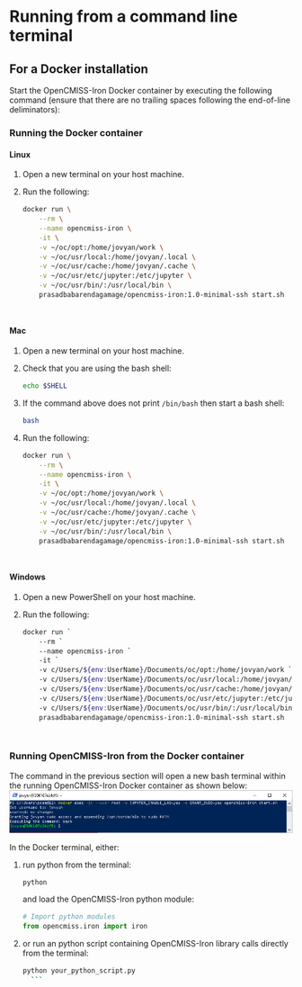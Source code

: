 # Running from a command line terminal

## For a Docker installation
Start the OpenCMISS-Iron Docker container by executing the following command (ensure that there are no trailing spaces following the end-of-line deliminators):

### Running the Docker container

#### Linux
1. Open a new terminal on your host machine.
2. Run the following:
    ```bash
    docker run \
        --rm \
        --name opencmiss-iron \
        -it \
        -v ~/oc/opt:/home/jovyan/work \
        -v ~/oc/usr/local:/home/jovyan/.local \
        -v ~/oc/usr/cache:/home/jovyan/.cache \
        -v ~/oc/usr/etc/jupyter:/etc/jupyter \
        -v ~/oc/usr/bin/:/usr/local/bin \
        prasadbabarendagamage/opencmiss-iron:1.0-minimal-ssh start.sh
    ```
   
    ``` Important:: Ensure that there are no trailing spaces following the end of line backslash deliminators.
    ```
      
    ``` Important:: Repeat the above command if you recieve an error like: 'docker: Error response from daemon'.
    ```

#### Mac
1. Open a new terminal on your host machine.

2. Check that you are using the bash shell:
    ```bash
    echo $SHELL
    ```
3. If the command above does not print `/bin/bash` then start a bash shell:
    ```bash
    bash
    ```
4. Run the following:   
    ```bash
    docker run \
        --rm \
        --name opencmiss-iron \
        -it \
        -v ~/oc/opt:/home/jovyan/work \
        -v ~/oc/usr/local:/home/jovyan/.local \
        -v ~/oc/usr/cache:/home/jovyan/.cache \
        -v ~/oc/usr/etc/jupyter:/etc/jupyter \
        -v ~/oc/usr/bin/:/usr/local/bin \
        prasadbabarendagamage/opencmiss-iron:1.0-minimal-ssh start.sh
    ```
   
    ``` Important:: Ensure that there are no trailing spaces following the end of line backslash deliminators.
    ```
      
    ``` Important:: Repeat the above command if you recieve an error like: 'docker: Error response from daemon'.
    ```      

#### Windows
1. Open a new PowerShell on your host machine.
2. Run the following:       
    ```bash
    docker run `
        --rm `
        --name opencmiss-iron `
        -it `   
        -v c/Users/${env:UserName}/Documents/oc/opt:/home/jovyan/work `
        -v c/Users/${env:UserName}/Documents/oc/usr/local:/home/jovyan/.local `
        -v c/Users/${env:UserName}/Documents/oc/usr/cache:/home/jovyan/.cache `
        -v c/Users/${env:UserName}/Documents/oc/usr/etc/jupyter:/etc/jupyter `
        -v c/Users/${env:UserName}/Documents/oc/usr/bin/:/usr/local/bin/ `
        prasadbabarendagamage/opencmiss-iron:1.0-minimal-ssh start.sh
    ```
   
    ``` Important:: Ensure that there are no trailing spaces following the end-of-line tilda deliminators.
    ```
   
    ``` Important:: Repeat the above command if you recieve an error like: 'docker: Error response from daemon'.
    ```


### Running OpenCMISS-Iron from the Docker container
The command in the previous section will open a new bash terminal within the running OpenCMISS-Iron Docker container as shown below:
![Start bash terminal in running container](./docker_start_bash_terminal.png)

In the Docker terminal, either: 
1. run python from the terminal: 
    ```bash
    python
    ```
    and load the OpenCMISS-Iron python module:
    ```python
    # Import python modules
    from opencmiss.iron import iron
    ```
2. or run an python script containing OpenCMISS-Iron library calls directly from the terminal:
      ```bash
    python your_python_script.py
        ```   
